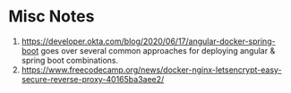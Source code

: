 # Misc Notes

1. https://developer.okta.com/blog/2020/06/17/angular-docker-spring-boot goes over several common approaches for deploying angular & spring boot combinations.
2. https://www.freecodecamp.org/news/docker-nginx-letsencrypt-easy-secure-reverse-proxy-40165ba3aee2/
